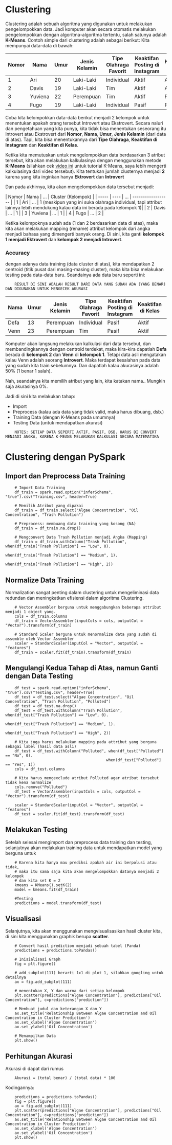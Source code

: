 # Clustering
Clustering adalah sebuah algoritma yang digunakan untuk melakukan pengelompokkan data. Jadi komputer akan secara otomatis melakukan pengelompokkan dengan algoritma-algoritma tertentu, salah satunya adalah **K-Means**.
Contoh simple dari clustering adalah sebagai berikut:
Kita mempunyai data-data di bawah:

| Nomor | Nama | Umur | Jenis Kelamin | Tipe Olahraga Favorit | Keaktifan Posting di Instagram | Keaktifan di Kelas |
| ----- | ---- | ---- | ------------- | --------------------- | ------------------------------ | ------------------ |
| 1 | Ari | 20 | Laki-Laki | Individual | Aktif | Aktif |
| 2 | Davis | 19 | Laki-Laki | Tim | Aktif | Aktif |
| 3 | Yuviena | 22 | Perempuan | Tim | Aktif | Pasif |
| 4 | Fugo | 19 | Laki-Laki | Individual | Pasif | Pasif |

Coba kita kelompokkan data-data berikut menjadi 2 kelompok untuk menentukan apakah orang tersebut Introvert atau Ekstrovert. Secara naluri dan pengetahuan yang kita punya, kita tidak bisa menentukan seseorang itu Introvert atau Ekstrovert dari **Nomor**, **Nama**, **Umur**, **Jenis Kelamin** (dari data di atas). Tapi, kita bisa menentukannya dari **Tipe Olahraga**, **Keaktifan di Instagram** dan **Keaktifan di Kelas**.

Ketika kita memutuskan untuk mengelompokkan data berdasarkan 3 atribut tersebut, kita akan melakukan kalkulasinya dengan menggunakan metode **K-Means** (silahkan cek [video ini](https://www.youtube.com/watch?v=5o_JQ6AHA0Y) untuk tutorial K-Means, saya lebih mengerti kalkulasinya dari video tersebut). Kita tentukan jumlah clusternya menjadi **2** karena yang kita inginkan hanya **Ektrovert** dan **Introvert**

Dan pada akhirnya, kita akan mengelompokkan data tersebut menjadi:

| Nomor | Nama | ... | Cluster (Kelompok) |
| ----- | ---- | ... | ------------------ |
| 1 | Ari | ... | 1 (meskipun yang ini suka olahraga individual, tapi attribut lainnya lebih mendukung kalau data ini berada pada kelompok 1)|
| 2 | Davis | ... | 1 |
| 3 | Yuviena | ... | 1 |
| 4 | Fugo | ... | 2 |

Ketika kelompoknya sudah ada (1 dan 2 berdasarkan data di atas), maka kita akan melakukan mapping (rename) attribut kelompok dari angka menjadi bahasa yang dimengerti banyak orang. Di sini, kita ganti **kelompok 1 menjadi Ektrovert** dan **kelompok 2 menjadi Introvert**. 

### Accuracy
dengan adanya data training (data cluster di atas), kita mendapatkan 2 centroid (titik pusat dari masing-masing cluster), maka kita bisa melakukan testing pada data-data baru. Seandainya ada data baru seperti ini:

```
    RESULT DI SINI ADALAH RESULT DARI DATA YANG SUDAH ADA (YANG BENAR) DAN DIGUNAKAN UNTUK MENGECEK AKURASI
```

| Nama | Umur | Jenis Kelamin | Tipe Olahraga Favorit | Keaktifan Posting di Instagram | Keaktifan di Kelas | Result |
| ---- | ---- | ------------- | --------------------- | ------------------------------ | ------------------ | ------ |
| Defa | 13 | Perempuan | Individual | Pasif | Aktif | Introvert |
| Venn | 23 | Perempuan | Tim | Pasif | Aktif | Introvert |

Komputer akan langsung melakukan kalkulasi dari data tersebut, dan membandingkannya dengan centroid terdekat, maka kira-kira dapatlah **Defa** berada di **kelompok 2** dan **Venn** di **kelompok 1**. Tetapi data asli mengatakan kalau Venn adalah seorang **Introvert**. Maka terdapat kesalahan pada data yang sudah kita train sebelumnya. Dan dapatlah kalau akurasinya adalah 50% (1 benar 1 salah).

Nah, seandainya kita memilih atribut yang lain, kita katakan nama.. Mungkin saja akurasinya 0%.

Jadi di sini kita melakukan tahap:
- Import
- Preprocess (kalau ada data yang tidak valid, maka harus dibuang, dsb.)
- Training Data (dengan K-Means pada umumnya)
- Testing Data (untuk mendapatkan akurasi)

```
    NOTES: SETIAP DATA SEPERTI AKTIF, PASIF, DSB. HARUS DI CONVERT MENJADI ANGKA, KARENA K-MEANS MELAKUKAN KALKULASI SECARA MATEMATIKA
```

# Clustering dengan PySpark

## Import dan Preprocess Data Training

```
    # Import Data Training
    df_train = spark.read.option("inferSchema", "true").csv("Training.csv", header=True)

    # Memilih Atribut yang dipakai
    df_train = df_train.select("Algae Concentration", "Oil Concentration", "Trash Pollution")

    # Preprocess: membuang data training yang kosong (NA)
    df_train = df_train.na.drop()

    # Mengconvert Data Trash Pollution menjadi Angka (Mapping)
    df_train = df_train.withColumn("Trash Pollution", when(df_train["Trash Pollution"] == "Low", 0).
                                                    when(df_train["Trash Pollution"] == "Medium", 1).
                                                    when(df_train["Trash Pollution"] == "High", 2))
```

## Normalize Data Training
Normalization sangat penting dalam clustering untuk mengeliminasi data redundan dan meningkatkan efisiensi dalam algoritma Clustering.
```
    # Vector Assembler berguna untuk menggabungkan beberapa attribut menjadi 1 object yang.
    cols = df_train.columns
    df_train = VectorAssembler(inputCols = cols, outputCol = "Vector").transform(df_train)

    # Standard Scaler berguna untuk menormalize data yang sudah di assemble oleh Vector Assembler
    scaler = StandardScaler(inputCol = "Vector", outputCol = "features")
    df_train = scaler.fit(df_train).transform(df_train)
```

## Mengulangi Kedua Tahap di Atas, namun Ganti dengan Data Testing
```
    df_test = spark.read.option("inferSchema", "true").csv("Testing.csv", header=True)
    df_test = df_test.select("Algae Concentration", "Oil Concentration", "Trash Pollution", "Polluted")
    df_test = df_test.na.drop()
    df_test = df_test.withColumn("Trash Pollution", when(df_test["Trash Pollution"] == "Low", 0).
                                                    when(df_test["Trash Pollution"] == "Medium", 1).
                                                    when(df_test["Trash Pollution"] == "High", 2))

    # Kita juga harus melakukan mapping pada attribut yang berguna sebagai label (hasil data asli)
    df_test = df_test.withColumn("Polluted", when(df_test["Polluted"] == "No", 0).
                                            when(df_test["Polluted"] == "Yes", 1))
    cols = df_test.columns

    # Kita harus mengexclude atribut Polluted agar atribut tersebut tidak kena normalize 
    cols.remove("Polluted")
    df_test = VectorAssembler(inputCols = cols, outputCol = "Vector").transform(df_test)

    scaler = StandardScaler(inputCol = "Vector", outputCol = "features")
    df_test = scaler.fit(df_test).transform(df_test)
```

## Melakukan Testing

Setelah selesai mengimport dan preprocess data training dan testing, selanjutnya akan melakukan training data untuk mendapatkan model yang berguna untuk 

```
    # Karena kita hanya mau prediksi apakah air ini berpolusi atau tidak, 
    # maka itu sama saja kita akan mengelompokkan datanya menjadi 2 kelompok
    # dan kita set K = 2
    kmeans = KMeans().setK(2)
    model = kmeans.fit(df_train)
    
    #Testing
    predictions = model.transform(df_test)
```


## Visualisasi

Selanjutnya, kita akan menggunakan mengvisualisasikan hasil cluster kita, di sini kita menggunakan graphik berupa **scatter**.

```
    # Convert hasil prediction menjadi sebuah tabel (Panda)
    predictions = predictions.toPandas()

    # Inisialisasi Graph
    fig = plt.figure()

    # add_subplot(111) berarti 1x1 di plot 1, silahkan googling untuk detailnya
    ax = fig.add_subplot(111)

    # menentukan X, Y dan warna dari setiap kelompok
    plt.scatter(predictions["Algae Concentration"], predictions["Oil Concentration"], c=predictions["prediction"])

    # Membuat judul dan keterangan X dan Y
    ax.set_title('Relationship Between Algae Concentration and Oil Concentration in Cluster Prediction')
    ax.set_xlabel('Algae Concentration')
    ax.set_ylabel('Oil Concentration')

    # Menampilkan Data
    plt.show()
```

## Perhitungan Akurasi

Akurasi di dapat dari rumus
```
    Akurasi = (total benar) / (total data) * 100
```

Kodingannya:

```
    predictions = predictions.toPandas()
    fig = plt.figure()
    ax = fig.add_subplot(111)
    plt.scatter(predictions["Algae Concentration"], predictions["Oil Concentration"], c=predictions["prediction"])
    ax.set_title('Relationship Between Algae Concentration and Oil Concentration in Cluster Prediction')
    ax.set_xlabel('Algae Concentration')
    ax.set_ylabel('Oil Concentration')
    plt.show()
```